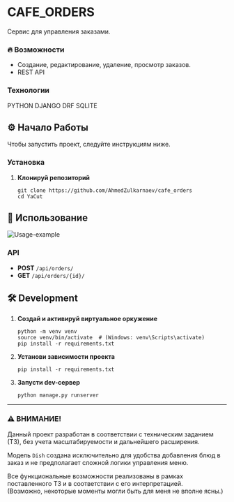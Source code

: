 # CAFE_ORDERS

Сервис для управления заказами.
### 🔥 Возможности

- Создание, редактирование, удаление, просмотр заказов.
- REST API

### Технологии

PYTHON DJANGO DRF SQLITE

## ⚙ Начало Работы

Чтобы запустить проект, следуйте инструкциям ниже.

### Установка

1. **Клонируй репозиторий**

    ```shell
    git clone https://github.com/AhmedZulkarnaev/cafe_orders
    cd YaCut
    ```

## 👀 Использование

![Usage-example](docs/usage_example.gif)

### API

- **POST** `/api/orders/`
- **GET** `/api/orders/{id}/`

## 🛠 Development

1. **Создай и активируй виртуальное оркужение**

    ```shell
    python -m venv venv
    source venv/bin/activate  # (Windows: venv\Scripts\activate)
    pip install -r requirements.txt
    ```

2. **Установи зависимости проекта**

    ```shell
    pip install -r requirements.txt
    ```

3. **Запусти dev-сервер**

    ```shell
    python manage.py runserver
    ```
   
---

### ⚠️ ВНИМАНИЕ!  
Данный проект разработан в соответствии с техническим заданием (ТЗ), без учета масштабируемости и дальнейшего расширения.  

Модель `Dish` создана исключительно для удобства добавления блюд в заказ и не предполагает сложной логики управления меню.  

Все функциональные возможности реализованы в рамках поставленного ТЗ и в соответствии с его интерпретацией.  
(Возможно, некоторые моменты могли быть для меня не вполне ясны.) 